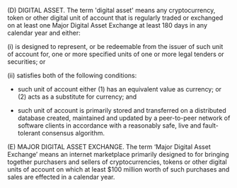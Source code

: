 (D) DIGITAL ASSET. The term 'digital asset' means any cryptocurrency, token or other digital unit of account that is regularly traded or exchanged on at least one Major Digital Asset Exchange at least 180 days in any calendar year and either: 

  (i) is designed to represent, or be redeemable from the issuer of such unit of account for, one or more specified units of one or more legal tenders or securities; or 
  
  (ii) satisfies both of the following conditions: 
  
   * such unit of account either (1) has an equivalent value as currency; or (2) acts as a substitute for currency; and
    
   * such unit of account is primarily stored and transferred on a  distributed database created, maintained and updated by a peer-to-peer network of software clients in accordance with a reasonably safe, live and fault-tolerant consensus algorithm.

(E) MAJOR DIGITAL ASSET EXCHANGE. The term ‘Major Digital Asset Exchange’ means an internet marketplace primarily designed to for bringing together purchasers and sellers of cryptocurrencies, tokens or other digital units of account on which at least $100 million worth of such purchases and sales are effected in a calendar year. 
